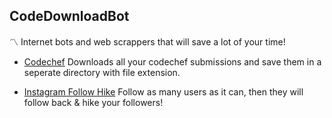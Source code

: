 ## CodeDownloadBot
:part_alternation_mark: Internet bots and web scrappers that will save a lot of your time!

* [Codechef](https://github.com/amarlearning/InternetBots/blob/master/Internet%20Bots/codechef.py) Downloads all your codechef submissions and save them in a seperate directory with file extension.

* [Instagram Follow Hike](https://github.com/amarlearning/InternetBots/blob/master/Internet%20Bots/InstaFollowerHike.py) Follow as many users as it can, then they will follow back & hike your followers!

